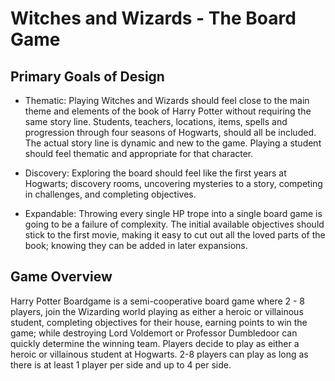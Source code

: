 # Witches and Wizards - The Board Game

## Primary Goals of Design

- Thematic: Playing Witches and Wizards should feel close to the main theme and elements of the book of Harry Potter without requiring the same story line. Students, teachers, locations, items, spells and progression through four seasons of Hogwarts, should all be included. The actual story line is dynamic and new to the game. Playing a student should feel thematic and appropriate for that character.

- Discovery: Exploring the board should feel like the first years at Hogwarts; discovery rooms, uncovering mysteries to a story, competing in challenges, and completing objectives.

- Expandable: Throwing every single HP trope into a single board game is going to be a failure of complexity. The initial available objectives should stick to the first movie, making it easy to cut out all the loved parts of the book; knowing they can be added in later expansions.

## Game Overview

Harry Potter Boardgame is a semi-cooperative board game where 2 - 8 players, join the Wizarding world playing as either a heroic or villainous student, completing objectives for their house, earning points to win the game; while destroying Lord Voldemort or Professor Dumbledoor can quickly determine the winning team. Players decide to play as either a heroic or villainous student at Hogwarts. 2-8 players can play as long as there is at least 1 player per side and up to 4 per side.
